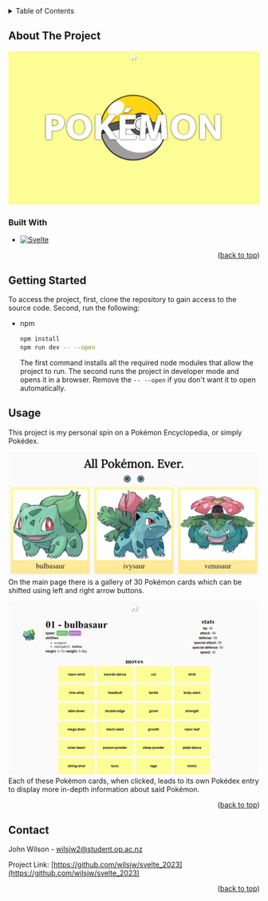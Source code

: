 <!-- TABLE OF CONTENTS -->
<details>
  <summary>Table of Contents</summary>
  <ol>
    <li>
      <a href="#about-the-project">About The Project</a>
      <ul>
        <li><a href="#built-with">Built With</a></li>
      </ul>
    </li>
    <li><a href="#getting-started">Getting Started</a></li>
    <li><a href="#usage">Usage</a></li>
    <li><a href="#contact">Contact</a></li>
  </ol>
</details>



<!-- ABOUT THE PROJECT -->
## About The Project

[![Product Name Screen Shot][product-screenshot]](resources/homepage.png)



### Built With

* [![Svelte][Svelte.dev]][Svelte-url]

<p align="right">(<a href="#readme-top">back to top</a>)</p>



<!-- GETTING STARTED -->
## Getting Started

To access the project, first, clone the repository to gain access to the source code. Second, run the following:
* npm
  ```sh
  npm install
  npm run dev -- --open
  ```
  The first command installs all the required node modules that allow the project to run. The second runs the project in developer mode and opens it in a browser. Remove the `-- --open` if you don't want it to open automatically.


<!-- USAGE EXAMPLES -->
## Usage

This project is my personal spin on a Pokémon Encyclopedia, or simply Pokédex.

![](resources/gallery.png)
On the main page there is a gallery of 30 Pokémon cards which can be shifted using left and right arrow buttons. 


![](resources/pokedex-entry.png)
Each of these Pokémon cards, when clicked, leads to its own Pokédex entry to display more in-depth information about said Pokémon.

<p align="right">(<a href="#readme-top">back to top</a>)</p>



<!-- CONTACT -->
## Contact

John Wilson - wilsjw2@student.op.ac.nz

Project Link: [https://github.com/wilsjw/svelte_2023](https://github.com/wilsjw/svelte_2023)

<p align="right">(<a href="#readme-top">back to top</a>)</p>



<!-- MARKDOWN LINKS & IMAGES -->
<!-- https://www.markdownguide.org/basic-syntax/#reference-style-links -->
[product-screenshot]: resources/homepage.png
[Svelte.dev]: https://img.shields.io/badge/Svelte-4A4A55?style=for-the-badge&logo=svelte&logoColor=FF3E00
[Svelte-url]: https://svelte.dev/
